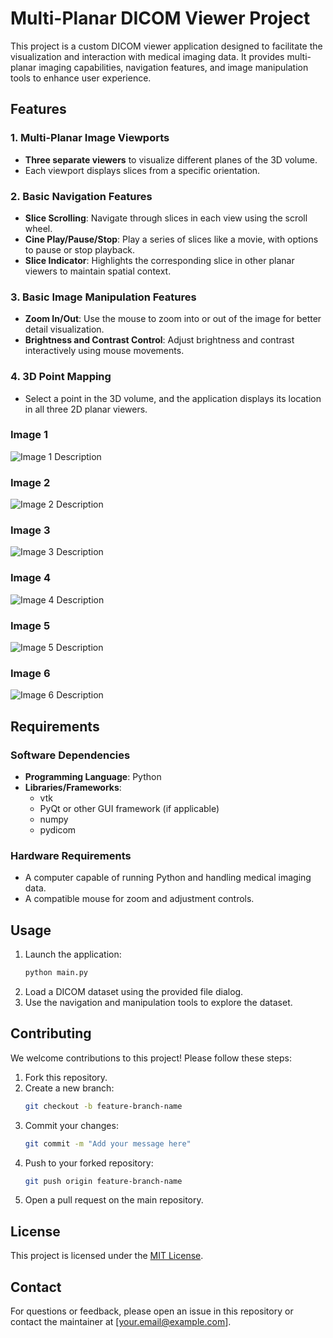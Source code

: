 # Multi-Planar DICOM Viewer Project

This project is a custom DICOM viewer application designed to facilitate the visualization and interaction with medical imaging data. It provides multi-planar imaging capabilities, navigation features, and image manipulation tools to enhance user experience.

## Features

### 1. Multi-Planar Image Viewports
- **Three separate viewers** to visualize different planes of the 3D volume.
- Each viewport displays slices from a specific orientation.

### 2. Basic Navigation Features
- **Slice Scrolling**: Navigate through slices in each view using the scroll wheel.
- **Cine Play/Pause/Stop**: Play a series of slices like a movie, with options to pause or stop playback.
- **Slice Indicator**: Highlights the corresponding slice in other planar viewers to maintain spatial context.

### 3. Basic Image Manipulation Features
- **Zoom In/Out**: Use the mouse to zoom into or out of the image for better detail visualization.
- **Brightness and Contrast Control**: Adjust brightness and contrast interactively using mouse movements.

### 4. 3D Point Mapping
- Select a point in the 3D volume, and the application displays its location in all three 2D planar viewers.

### Image 1
![Image 1 Description](https://github.com/user-attachments/assets/7ef1b1d8-2e0b-43d0-8648-704ead16e5d4)

### Image 2
![Image 2 Description](https://github.com/user-attachments/assets/11552572-b83f-4774-bcd1-43db4a97766c)

### Image 3
![Image 3 Description](https://github.com/user-attachments/assets/0ed6e34a-8c2d-4943-b92b-de1dce168e44)

### Image 4
![Image 4 Description](https://github.com/user-attachments/assets/06dcbcdd-b6c1-4c7b-a449-ed693ba1657d)

### Image 5
![Image 5 Description](https://github.com/user-attachments/assets/a989c009-ad7e-4dcc-b218-3fc52e3de476)

### Image 6
![Image 6 Description](https://github.com/user-attachments/assets/faa129b4-531a-4204-a411-07c809af57c4)

## Requirements

### Software Dependencies
- **Programming Language**: Python
- **Libraries/Frameworks**: 
  - vtk
  - PyQt or other GUI framework (if applicable)
  - numpy
  - pydicom
  
### Hardware Requirements
- A computer capable of running Python and handling medical imaging data.
- A compatible mouse for zoom and adjustment controls.

## Usage
1. Launch the application:
   ```bash
   python main.py
   ```
2. Load a DICOM dataset using the provided file dialog.
3. Use the navigation and manipulation tools to explore the dataset.

## Contributing
We welcome contributions to this project! Please follow these steps:
1. Fork this repository.
2. Create a new branch:
   ```bash
   git checkout -b feature-branch-name
   ```
3. Commit your changes:
   ```bash
   git commit -m "Add your message here"
   ```
4. Push to your forked repository:
   ```bash
   git push origin feature-branch-name
   ```
5. Open a pull request on the main repository.

## License
This project is licensed under the [MIT License](LICENSE).

## Contact
For questions or feedback, please open an issue in this repository or contact the maintainer at [your.email@example.com].

